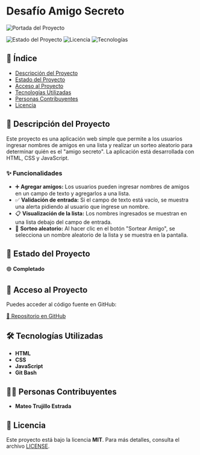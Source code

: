 # Desafío Amigo Secreto

![Portada del Proyecto](ruta/a/tu/imagen.png)

![Estado del Proyecto](https://img.shields.io/badge/Estado-Completado-green)
![Licencia](https://img.shields.io/badge/Licencia-MIT-blue)
![Tecnologías](https://img.shields.io/badge/Tecnologías-HTML%20%7C%20CSS%20%7C%20JavaScript%20%7C%20Git_Bash-orange)

## 📌 Índice

- [Descripción del Proyecto](#-descripción-del-proyecto)
- [Estado del Proyecto](#-estado-del-proyecto)
- [Acceso al Proyecto](#-acceso-al-proyecto)
- [Tecnologías Utilizadas](#-tecnologías-utilizadas)
- [Personas Contribuyentes](#-personas-contribuyentes)
- [Licencia](#-licencia)

## 🎯 Descripción del Proyecto
Este proyecto es una aplicación web simple que permite a los usuarios ingresar nombres de amigos en una lista y realizar un sorteo aleatorio para determinar quién es el "amigo secreto". La aplicación está desarrollada con HTML, CSS y JavaScript.

### ✨ Funcionalidades

- ➕ **Agregar amigos:** Los usuarios pueden ingresar nombres de amigos en un campo de texto y agregarlos a una lista.
- ✅ **Validación de entrada:** Si el campo de texto está vacío, se muestra una alerta pidiendo al usuario que ingrese un nombre.
- 📋 **Visualización de la lista:** Los nombres ingresados se muestran en una lista debajo del campo de entrada.
- 🎲 **Sorteo aleatorio:** Al hacer clic en el botón "Sortear Amigo", se selecciona un nombre aleatorio de la lista y se muestra en la pantalla.

## 🚀 Estado del Proyecto

🟢 **Completado**

## 🔗 Acceso al Proyecto
Puedes acceder al código fuente en GitHub:

[🔗 Repositorio en GitHub](https://github.com/tuusuario/tu-repositorio)

## 🛠 Tecnologías Utilizadas

- **HTML**
- **CSS**
- **JavaScript**
- **Git Bash**

## 👨‍💻 Personas Contribuyentes

- **Mateo Trujillo Estrada**

## 📜 Licencia

Este proyecto está bajo la licencia **MIT**. Para más detalles, consulta el archivo [LICENSE](LICENSE).
